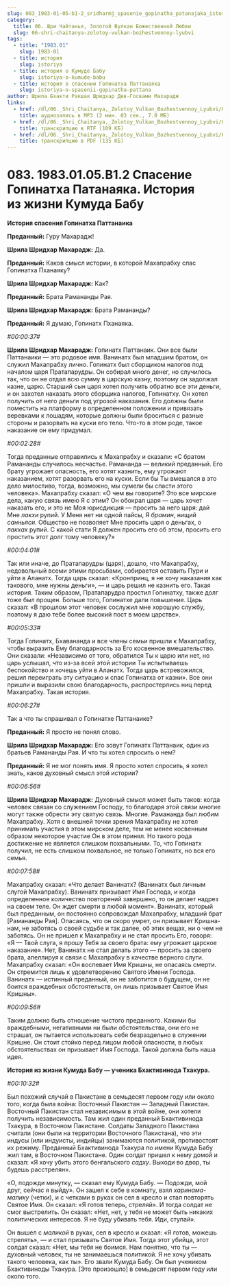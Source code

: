 ```yaml
---
slug: 083_1983-01-05-b1-2_sridharmj_spasenie_gopinatha_patanajaka_istorija_iz_zhizni_kumuda_babu
category:
  title: 06. Шри Чайтанья, Золотой Вулкан Божественной Любви
  slug: 06-shri-chaitanya-zolotoy-vulkan-bozhestvennoy-lyubvi
tags:
  - title: "1983.01"
    slug: 1983-01
  - title: история
    slug: istoriya
  - title: история о Кумуде Бабу
    slug: istoriya-o-kumude-babu
  - title: история о спасении Гопинатха Паттанаяка
    slug: istoriya-o-spasenii-gopinatha-pattana
author: Шрила Бхакти Ракшак Шридхар Дев-Госвами Махарадж
links:
  - href: /dl/06._Shri_Chaitanya,_Zolotoy_Vulkan_Bozhestvennoy_Lyubvi/083_1983.01.05.B1.2_SridharMj_Spasenie_Gopinatha_Patanajaka_Istorija_iz_zhizni_Kumuda_Babu.mp3
    title: аудиозапись в MP3 (2 мин. 03 сек., 7.0 МБ)
  - href: /dl/06._Shri_Chaitanya,_Zolotoy_Vulkan_Bozhestvennoy_Lyubvi/083_1983.01.05.B1.2_SridharMj_Spasenie_Gopinatha_Patanajaka_Istorija_iz_zhizni_Kumuda_Babu.rtf
    title: транскрипцию в RTF (109 КБ)
  - href: /dl/06._Shri_Chaitanya,_Zolotoy_Vulkan_Bozhestvennoy_Lyubvi/083_1983.01.05.B1.2_SridharMj_Spasenie_Gopinatha_Patanajaka_Istorija_iz_zhizni_Kumuda_Babu.pdf
    title: транскрипцию в PDF (135 КБ)
---
```


# 083. 1983.01.05.B1.2 Спасение Гопинатха Патанаяка. История из жизни Кумуда Бабу

**История спасения Гопинатха Паттанаика**

**Преданный:** Гуру Махарадж!

**Шрила Шридхар Махарадж:** Да.

**Преданный:** Каков смысл истории, в которой Махапрабху спас Гопинатха Пханаяку?

**Шрила Шридхар Махарадж:** Как?

**Преданный:** Брата Рамананды Рая.

**Шрила Шридхар Махарадж:** Брата Рамананды?

**Преданный:** Я думаю, Гопинатх Пханаяка.

*#00:00:37#*

**Шрила Шридхар Махарадж:** Гопинатх Паттанаик. Они все были Паттанаики — это родовое имя. Ванинатх был младшим братом, он служил Махапрабху лично. Гопинатх был сборщиком налогов под началом царя Пратапарудры. Он собирал много денег, но случилось так, что он не отдал всю сумму в царскую казну, поэтому он задолжал казне, царю. Старший сын царя хотел получить обратно все эти деньги, и он захотел наказать этого сборщика налогов, Гопинатху. Он хотел получить от него деньги под угрозой наказания. Его должны были поместить на платформу в определенном положении и привязать веревками к лошадям, которые должны были броситься с разные стороны и разорвать на куски его тело. Что-то в этом роде, такое наказание он ему придумал.

*#00:02:28#*

Тогда преданные отправились к Махапрабху и сказали: «С братом Рамананды случилось несчастье. Рамананда — великий преданный. Его брату угрожает опасность, его хотят казнить, ему угрожают наказанием, хотят разорвать его на куски. Если бы Ты вмешался в это дело милостиво, тогда, возможно, мы сумели бы спасти этого человека». Махапрабху сказал: «О чем вы говорите? Это все мирские дела, какую связь имею Я с этим? Он обокрал царя — царь хочет наказать его, и это не Моя юрисдикция — просить за него царя: дай Мне *лакхи* рупий. У Меня нет ни одной пайсы, Я *брамин*, нищий *санньяси*. Общество не позволяет Мне просить царя о деньгах, о *лакхах* рупий. С какой стати Я должен просить его об этом, просить его простить этот долг тому человеку?»

*#00:04:01#*

Так или иначе, до Пратапарудры (царя), дошло, что Махапрабху, недовольный всеми этими просьбами, собирается оставить Пури и уйти в Аланатх. Тогда царь сказал: «Кронпринц, я не хочу наказания как такового, мне нужны деньги», — и царь решил не казнить его. Такая история. Таким образом, Пратапарудра простил Гопинатху, также долг тоже был прощен. Больше того, Гопинатхе дали повышение. Царь сказал: «В прошлом этот человек сослужил мне хорошую службу, поэтому я даю тебе более высокий пост в моем царстве».

*#00:05:33#*

Тогда Гопинатх, Бхавананда и все члены семьи пришли к Махапрабху, чтобы выразить Ему благодарность за Его косвенное вмешательство. Они сказали: «Независимо от того, обратился Ты к царю или нет, но царь услышал, что из-за всей этой истории Ты испытываешь беспокойство и хочешь уйти в Аланатх. Тогда царь встревожился, решил переиграть эту ситуацию и спас Гопинатха от казни». Все они пришли и выразили свою благодарность, распростерлись ниц перед Махапрабху. Такая история.

*#00:06:27#*

Так а что ты спрашивал о Гопинатхе Паттанаике?

**Преданный:** Я просто не понял слово.

**Шрила Шридхар Махарадж:** Его зовут Гопинатх Паттанаик, один из братьев Рамананды Рая. И что ты хотел спросить о нем?

**Преданный:** Я не мог понять имя. Я просто хотел спросить, я хотел знать, каков духовный смысл этой истории?

*#00:06:56#*

**Шрила Шридхар Махарадж:** Духовный смысл может быть таков: когда человек связан со служением Господу, то благодаря этой связи многие могут также обрести эту святую связь. Многие. Рамананда был любим Махапрабху. Хотя с внешней точки зрения Махапрабху не хотел принимать участия в этом мирском деле, тем не менее косвенным образом некоторое участие Он в этом принял. Но такого рода достижение не является слишком похвальными. То, что Гопинатх получил, не есть слишком похвальное, не только Гопинатх, но вся его семья.

*#00:07:58#*

Махапрабху сказал: «Что делает Ванинатх? (Ванинатх был личным слугой Махапрабху). Ванинатх призывает Имя Господа, и когда определенное количество повторений завершено, то он делает надрез на своем теле. Он ждет смерти в любой момент». Ванинатх, который был преданным, он постоянно сопровождал Махапрабху, младший брат [Рамананды Рая]. Опасаясь, что он скоро умрет, он призывает Кришна-нам, не заботясь о своей судьбе и так далее, об этих вещах, ни о чем не заботясь. Он не пришел к Махапрабху и не стал просить Его, говоря: «Я — Твой слуга, я прошу Тебя за своего брата: ему угрожает царское наказание». Нет, Ванинатх не стал делать этого — просить за своего брата, апеллируя к связи с Махапрабху в качестве верного слуги. Махапрабху сказал: «Он воспевает Имя Кришны, не опасаясь смерти. Он стремится лишь к удовлетворению Святого Имени Господа. Ванинатх — истинный преданный, он не заботится о будущем, он не боится враждебных обстоятельств, он лишь призывает Святое Имя Кришны».

*#00:09:56#*

Таким должно быть отношение чистого преданного. Какими бы враждебными, негативными ни были обстоятельства, они его не страшат, он пытается использовать себя безраздельно в служении Кришне. Он стоит стойко перед лицом любой опасности, в любых обстоятельствах он призывает Имя Господа. Такой должна быть наша идея.

**История из жизни Кумуда Бабу — ученика Бхактивинода Тхакура.**

*#00:10:32#*

Был похожий случай в Пакистане в семьдесят первом году или около того, когда была война: Восточный Пакистан — Западный Пакистан. Восточный Пакистан стал независимым в этой войне, они хотели получить независимость. Там жил один преданный Бхактивинода Тхакура, в Восточном Пакистане. Солдаты Западного Пакистана считали (они были на территории Восточного Пакистана), что эти индусы (или индуисты, индийцы) занимаются политикой, противостоят их режиму. Преданный Бхактивинода Тхакура по имени Кумуда Бабу жил там, в Восточном Пакистане. Один солдат пришел к нему домой и сказал: «Я хочу убить этого бенгальского *садху*. Выходи во двор, ты будешь расстрелян».

«О, подожди минутку, — сказал ему Кумуда Бабу. — Подожди, мой друг, сейчас я выйду». Он зашел к себе в комнату, взял *харинама-малику* (четки), и с четками в руках он сел в кресло и стал повторять Святое Имя. Он сказал: «Я готов теперь, стреляй». И тогда солдат не смог выстрелить. Он сказал: «Нет, нет, у тебя не может быть никаких политических интересов. Я не буду убивать тебя. Иди, ступай».

Он вышел с *маликой* в руках, сел в кресло и сказал: «Я готов, можешь стрелять», — и стал призывать Святое Имя. Тогда этот убийца, этот солдат сказал: «Нет, мы тебя не боимся. Нам понятно, что ты — духовный человек, ты не занимаешься политикой. Я не хочу убивать такого человека, как ты». Его звали Кумуда Бабу. Он был учеником Бхактивиноды Тхакура. [Это произошло] в семьдесят первом году или около того.

